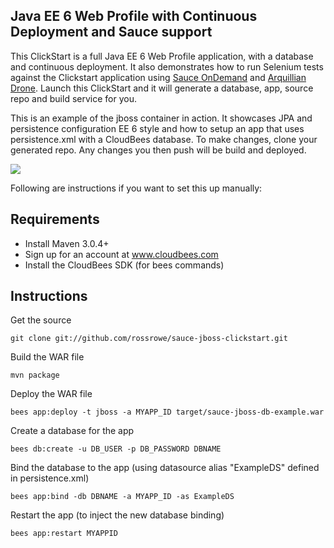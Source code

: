 Java EE 6 Web Profile with Continuous Deployment and Sauce support
-----

This ClickStart is a full Java EE 6 Web Profile application, with a database and continuous deployment.  It also
demonstrates how to run Selenium tests against the Clickstart application using [Sauce OnDemand](http://saucelabs.com) and [Arquillian Drone](https://docs.jboss.org/author/display/ARQ/Drone).
Launch this ClickStart and it will generate a database, app, source repo and build service for you. 

This is an example of the jboss container in action. It showcases JPA and persistence configuration EE 6 style and how to setup an app that uses persistence.xml with a CloudBees database. To make changes, clone your generated repo. 
Any changes you then push will be build and deployed.

<a href="https://grandcentral.cloudbees.com/?CB_clickstart=https://raw.github.com/rossrowe/sauce-jboss-clickstart/master/clickstart.json"><img src="https://s3.amazonaws.com/cloudbees-downloads/clickstart/clickstart-now.png"/></a>

Following are instructions if you want to set this up manually: 

Requirements
-----

* Install Maven 3.0.4+
* Sign up for an account at www.cloudbees.com
* Install the CloudBees SDK (for bees commands)


Instructions
------------

Get the source

    git clone git://github.com/rossrowe/sauce-jboss-clickstart.git

Build the WAR file

    mvn package

Deploy the WAR file

    bees app:deploy -t jboss -a MYAPP_ID target/sauce-jboss-db-example.war

Create a database for the app

    bees db:create -u DB_USER -p DB_PASSWORD DBNAME

Bind the database to the app (using datasource alias "ExampleDS" defined in persistence.xml)

    bees app:bind -db DBNAME -a MYAPP_ID -as ExampleDS

Restart the app (to inject the new database binding)

    bees app:restart MYAPPID
